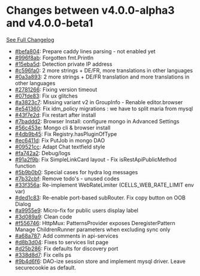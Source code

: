 # Changes between v4.0.0-alpha3 and v4.0.0-beta1

[See Full Changelog](https://github.com/pydio/cells/compare/v4.0.0-alpha3...v4.0.0-beta1)

- [#befa804](https://github.com/pydio/cells/commit/befa804c524402ee332eb34c8f23dc1585a18862): Prepare caddy lines parsing - not enabled yet
- [#996f8ab](https://github.com/pydio/cells/commit/996f8ab3cb4133754c80ef1de46c8158545e3840): Forgotten fmt.Println
- [#15eba5d](https://github.com/pydio/cells/commit/15eba5db1abc0d7a45c7557a997b9808765e7edc): Detection private IP address
- [#c596fa0](https://github.com/pydio/cells/commit/c596fa0e0c35212410c2fb57ee4a3fa1cfb91d85): 2 more strings + DE/FR, more translations in other languages
- [#0a3a893](https://github.com/pydio/cells/commit/0a3a8936765485f7f304d96efd8bff54bd747494): 2 more strings + DE/FR translation and more translations in other languages
- [#2781266](https://github.com/pydio/cells/commit/278126681d09a0409d5967f834acaba1673b9f5a): Fixing version timeout
- [#07fde83](https://github.com/pydio/cells/commit/07fde838438f75ac127f37d2b1b359e621caf96a): Fix ux glitches
- [#a3823c7](https://github.com/pydio/cells/commit/a3823c7d95480af2c123b8dfe11bb81f5ed6636d): Missing variant v2 in GroupInfo - Renable editor.browser
- [#e541360](https://github.com/pydio/cells/commit/e541360befc35f27d22bf119f28668c541da50cb): Fix idm_policy migrations : we have to split maria from mysql
- [#43f7e2d](https://github.com/pydio/cells/commit/43f7e2d7870ec667f9e80bddf44e0b8780708e2e): Fix restart after install
- [#7baddd2](https://github.com/pydio/cells/commit/7baddd286cff78db479d95554005c0e8d076b97b): Browser Install: configure mongo in Advanced Settings
- [#56c453e](https://github.com/pydio/cells/commit/56c453ec9614b020070f3c9f1145853c533801b4): Mongo cli & browser install
- [#4db9b45](https://github.com/pydio/cells/commit/4db9b45a8cd584d052ac781434785d07d12b8090): Fix Registry.hasPluginOfType
- [#ec6411d](https://github.com/pydio/cells/commit/ec6411d64dee030e124c79fce15af72d9b31f785): Fix PutJob in mongo DAO
- [#09521cc](https://github.com/pydio/cells/commit/09521ccb09135180e6bcc650cfd270a3bd1699a2): Adapt Chat textfield style
- [#fa742a2](https://github.com/pydio/cells/commit/fa742a242cab9bcfb78c46d687bafe6d5e7ccb7b): Debug/logs
- [#91a2f9b](https://github.com/pydio/cells/commit/91a2f9b74ebecae76f98ab6ea85aa5b46471d8b2): Fix SimpleLinkCard layout - Fix isRestApiPublicMethod function
- [#5b9b0b0](https://github.com/pydio/cells/commit/5b9b0b07d60aaa654086a3d7bb7a0a9930b697f5): Special cases for hydra log messages
- [#7b32cbf](https://github.com/pydio/cells/commit/7b32cbfb9fea33017decf9a3813e7ba78ef70701): Remove todo's - unused codes
- [#33f356a](https://github.com/pydio/cells/commit/33f356a9d991e6c37d1128a0923b69217903e728): Re-implement WebRateLimiter (CELLS_WEB_RATE_LIMIT env var)
- [#ded1c83](https://github.com/pydio/cells/commit/ded1c83b5e72322941c9b9ddf70cfdb2f600c19c): Re-enable port-based subRouter. Fix copy button on OOB Dialog
- [#a9955e9](https://github.com/pydio/cells/commit/a9955e918e5532e0defbbd7793ec68f3cab3bfb3): Micro-fix for public users display label
- [#3d089a9](https://github.com/pydio/cells/commit/3d089a91097279940e70a142a5c81526beb4dd18): Clean code
- [#f556746](https://github.com/pydio/cells/commit/f55674610f97e56b8c9e26f85a99cf6557e5185d): HttpMux: PatternsProvider exposes DeregisterPattern Manage ChildrenRunner parameters when excluding sync only
- [#a68a787](https://github.com/pydio/cells/commit/a68a787bda6a92170a1d2a7d434edc62e8e5e081): Add comments in api-services
- [#d8b3d04](https://github.com/pydio/cells/commit/d8b3d04a11b59774ec88ad243cab3054c25f15d0): Fixes to services list page
- [#d25b286](https://github.com/pydio/cells/commit/d25b2860687a11ee233cb26655309abe6b5a3084): Fix defaults for discovery port
- [#338d8d7](https://github.com/pydio/cells/commit/338d8d76f6743a4366284154193f8740cd99ccbd): Fix cells ps
- [#9b4d6f6](https://github.com/pydio/cells/commit/9b4d6f6d62f520673a85b38c98f46ace922210d9): DAO-ize session store and implement mysql driver. Leave securecookie as default.
